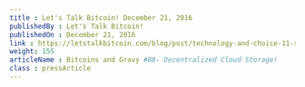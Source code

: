 ```yaml
---
title : Let's Talk Bitcoin! December 21, 2016
publishedBy : Let's Talk Bitcoin!
publishedOn : December 21, 2016
link : https://letstalkbitcoin.com/blog/post/technology-and-choice-11-storj-shawn-wilkinson
weight: 155
articleName : Bitcoins and Gravy #88- Decentralized Cloud Storage!
class : pressArticle
---
```

